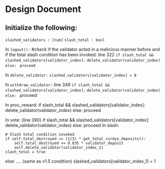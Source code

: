 # Design Document
## Initialize the following: 

`slashed_validators : [num]`
`slash_total : bool`

In `logout():`
	#check if the validator acted in a malicious manner before and if the total slash condition has been invoked: line 322
	`if slash_total && slashed_validators[validator_index]:`
		`delete_validator(validator_index)`
	`else: `
		`proceed `

In `delete_validator:`
	`slashed_validators[validator_index] = 0`

In `withdraw_validator:` line 349
	`if slash_total && slashed_validators[validator_index]:`
		`delete_validator(validator_index)`
	`else: `
		proceed 

In proc_reward:
	if slash_total && slashed_validators[validator_index]:
		delete_validator(validator_index)
	else: 
		proceed 
		
In vote: (line 390)
	if slash_total && slashed_validators[validator_index]:
		delete_validator(validator_index)
	else: 
		proceed 
In slash: 

    # Slash total condition invoked
    if self.total_destroyed >= (1/3) * get_total_curdyn_deposits():
        self.total_destroyed += 0.835 * validator_deposit
        self.delete_validator(validator_index_1)
	slash_total = true
else: 
	…. (same as v1.5 condition)
	slashed_validators[validator_index_1] = 1
	

